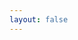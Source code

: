 ```yaml
---
layout: false
---
```


<!-- @include: @/server-client-ts/key-concepts.md -->

<!-- @include: @/server-client-ts/install.md -->

<!-- @include: @/server-client-ts/quick-start.md -->

<!-- @include: @/server-client-ts/modules/intro.md -->

<!-- @include: @/server-client-ts/modules/database.md -->

<!-- @include: @/server-client-ts/modules/functions.md -->

<!-- @include: @/server-client-ts/modules/custom-route.md -->

<!-- @include: @/server-client-ts/utility/database.md -->

<!-- @include: @/server-client-ts/utility/file.md -->

<!-- @include: @/server-client-ts/utility/router.md -->

<!-- @include: @/server-client-ts/utility/user-manager.md -->

<!-- @include: @/server-client-ts/advanced/permission-and-user-access.md -->

<!-- @include: @/server-client-ts/advanced/cors.md -->